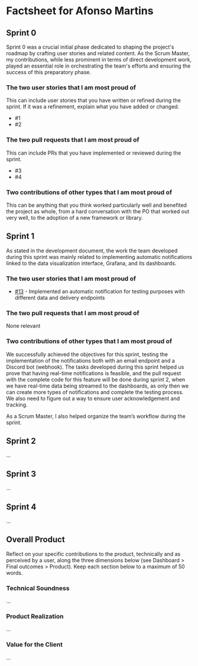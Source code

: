 # Factsheet for Afonso Martins

## Sprint 0

Sprint 0 was a crucial initial phase dedicated to shaping the project's roadmap by crafting user stories and related content. As the Scrum Master, my contributions, while less prominent in terms of direct development work, played an essential role in orchestrating the team's efforts and ensuring the success of this preparatory phase.

### The two user stories that I am most proud of

This can include user stories that you have written or refined during the sprint. If it was a refinement, explain what you have added or changed.

 * #1
 * #2


### The two pull requests that I am most proud of

This can include PRs that you have implemented or reviewed during the sprint.

 * #3
 * #4


### Two contributions of other types that I am most proud of

This can be anything that you think worked particularly well and benefited the project as whole, from a hard conversation with the PO that worked out very well, to the adoption of a new framework or library. 



## Sprint 1

As stated in the development document, the work the team developed during this sprint was mainly related to implementing automatic notifications linked to the data visualization interface, Grafana, and its dashboards. 

### The two user stories that I am most proud of

 * [#13](https://github.com/FEUP-MEIC-DS-2023-1MEIC06/DS-Project/issues/13) - Implemented an automatic notification for testing purposes with different data and delivery endpoints


### The two pull requests that I am most proud of

None relevant


### Two contributions of other types that I am most proud of

We successfully achieved the objectives for this sprint, testing the implementation of the notifications both with an email endpoint and a Discord bot (webhook). The tasks developed during this sprint helped us prove that having real-time notifications is feasible, and the pull request with the complete code for this feature will be done during sprint 2, when we have real-time data being streamed to the dashboards, as only then we can create more types of notifications and complete the testing process. We also need to figure out a way to ensure user acknowledgement and tracking.

As a Scrum Master, I also helped organize the team’s workflow during the sprint.


## Sprint 2

...


## Sprint 3

...


## Sprint 4

...


## Overall Product

Reflect on your specific contributions to the product, technically and as perceived by a user, along the three dimensions below (see Dashboard > Final outcomes > Product). Keep each section below to a maximum of 50 words.


### Technical Soundness

...


### Product Realization

...


### Value for the Client

...
